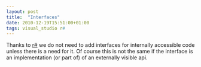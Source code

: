 ```yaml
---
layout: post
title:  "Interfaces"
date: 2010-12-19T15:51:00+01:00
tags: visual_studio r#
---
```


Thanks to <a href="http://www.jetbrains.com/resharper/">r#</a> we do not need to add interfaces for internally accessible code unless there is a need for it. Of course this is not the same if the interface is an implementation (or part of) of an externally visible api.
<div style="clear: both;"></div>